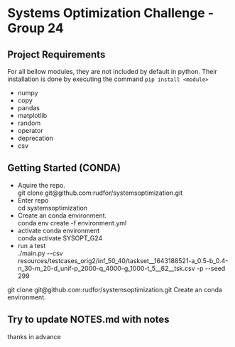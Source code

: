 # Systems Optimization Challenge - Group 24

## Project Requirements
For all bellow modules, they are not included by default in python. Their installation is done by executing the command `pip install <module>`
- numpy 
- copy
- pandas
- matplotlib
- random
- operator
- deprecation
- csv

## Getting Started (CONDA)
<ul>
<li>Aquire the repo.</li>
git clone git@github.com:rudfor/systemsoptimization.git
<li>Enter repo</li>
cd systemsoptimization
<li>Create an conda environment.</li>
conda env create -f environment.yml
<li>activate conda environment</li>
conda activate SYSOPT_G24
<li>run a test</li>
./main.py --csv resources/testcases_orig2/inf_50_40/taskset__1643188521-a_0.5-b_0.4-n_30-m_20-d_unif-p_2000-q_4000-g_1000-t_5__62__tsk.csv -p --seed 299
</ul>
git clone git@github.com:rudfor/systemsoptimization.git
Create an conda environment.

## Try to update NOTES.md with notes
thanks in advance